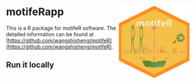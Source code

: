 # motifeRapp<img src="motifeRlogo.png" align="right" height="200" width="200"/>
This is a R package for motifeR software. The detailed information can be found at [https://github.com/wangshisheng/motifeR](https://github.com/wangshisheng/motifeR).

## Run it locally
